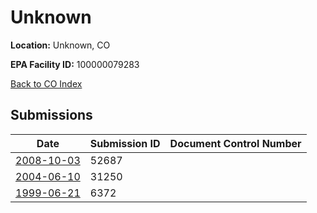 # Unknown

**Location:** Unknown, CO

**EPA Facility ID:** 100000079283

[Back to CO Index](../../index.md)

## Submissions

| Date | Submission ID | Document Control Number |
|------|--------------|-------------------------|
| [2008-10-03](submissions/52687.md) | 52687 |  |
| [2004-06-10](submissions/31250.md) | 31250 |  |
| [1999-06-21](submissions/6372.md) | 6372 |  |
